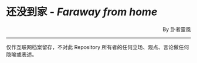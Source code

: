# 还没到家 - <em>Faraway from home</em>
<p align="right">By 卦者靈風</p>

---

仅作互联网档案留存，不对此 Repository 所有者的任何立场、观点、言论做任何隐喻或表述。
